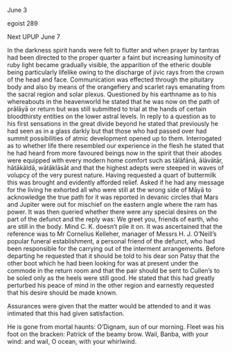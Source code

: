 June 3

egoist 289

Next UPUP June 7

In the darkness spirit hands were felt to flutter and when prayer by
tantras had been directed to the proper quarter a faint but increasing
luminosity of ruby light became gradually visible, the apparition of
the etheric double being particularly lifelike owing to the discharge
of jivic rays from the crown of the head and face. Communication was
effected through the pituitary body and also by means of the
orangefiery and scarlet rays emanating from the sacral region and
solar plexus. Questioned by his earthname as to his whereabouts in the
heavenworld he stated that he was now on the path of prālāyā or return
but was still submitted to trial at the hands of certain bloodthirsty
entities on the lower astral levels. In reply to a question as to his
first sensations in the great divide beyond he stated that previously
he had seen as in a glass darkly but that those who had passed over
had summit possibilities of atmic development opened up to
them. Interrogated as to whether life there resembled our experience
in the flesh he stated that he had heard from more favoured beings now
in the spirit that their abodes were equipped with every modern home
comfort such as tālāfānā, ālāvātār, hātākāldā, wātāklāsāt and that the
highest adepts were steeped in waves of volupcy of the very purest
nature. Having requested a quart of buttermilk this was brought and
evidently afforded relief. Asked if he had any message for the living
he exhorted all who were still at the wrong side of Māyā to
acknowledge the true path for it was reported in devanic circles that
Mars and Jupiter were out for mischief on the eastern angle where the
ram has power. It was then queried whether there were any special
desires on the part of the defunct and the reply was: We greet you,
friends of earth, who are still in the body. Mind C. K. doesn’t pile
it on. It was ascertained that the reference was to Mr Cornelius
Kelleher, manager of Messrs H. J. O’Neill’s popular funeral
establishment, a personal friend of the defunct, who had been
responsible for the carrying out of the interment arrangements. Before
departing he requested that it should be told to his dear son Patsy
that the other boot which he had been looking for was at present under
the commode in the return room and that the pair should be sent to
Cullen’s to be soled only as the heels were still good. He stated that
this had greatly perturbed his peace of mind in the other region and
earnestly requested that his desire should be made known.

Assurances were given that the matter would be attended to and it was intimated that this had given satisfaction.

He is gone from mortal haunts: O’Dignam, sun of our morning. Fleet was
his foot on the bracken: Patrick of the beamy brow. Wail, Banba, with
your wind: and wail, O ocean, with your whirlwind.
